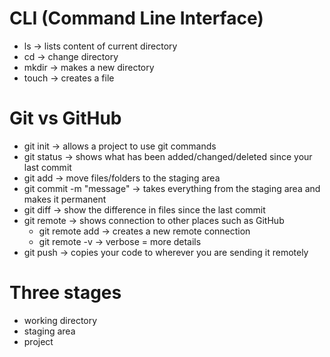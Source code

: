# CLI (Command Line Interface)
- ls -> lists content of current directory
- cd -> change directory
- mkdir -> makes a new directory
- touch -> creates a file

# Git vs GitHub
- git init -> allows a project to use git commands
- git status -> shows what has been added/changed/deleted since your last commit
- git add -> move files/folders to the staging area
- git commit -m "message" -> takes everything from the staging area and makes it permanent
- git diff -> show the difference in files since the last commit
- git remote -> shows connection to other places such as GitHub
  - git remote add -> creates a new remote connection
  - git remote -v -> verbose = more details
- git push -> copies your code to wherever you are sending it remotely

# Three stages
- working directory
- staging area
- project